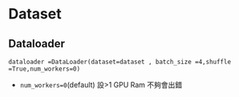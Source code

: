 # Dataset

## Dataloader

`dataloader =DataLoader(dataset=dataset , batch_size =4,shuffle =True,num_workers=0)`

+ `num_workers=0`(default) 設>1 GPU Ram 不夠會出錯
